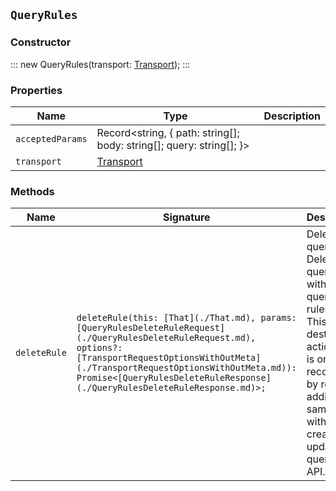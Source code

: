 ## `QueryRules`

### Constructor

:::
new QueryRules(transport: [Transport](./Transport.md));
:::

### Properties

| Name | Type | Description |
| - | - | - |
| `acceptedParams` | Record<string, { path: string[]; body: string[]; query: string[]; }> | &nbsp; |
| `transport` | [Transport](./Transport.md) | &nbsp; |

### Methods

| Name | Signature | Description |
| - | - | - |
| `deleteRule` | `deleteRule(this: [That](./That.md), params: [QueryRulesDeleteRuleRequest](./QueryRulesDeleteRuleRequest.md), options?: [TransportRequestOptionsWithOutMeta](./TransportRequestOptionsWithOutMeta.md)): Promise<[QueryRulesDeleteRuleResponse](./QueryRulesDeleteRuleResponse.md)>;` | Delete a query rule. Delete a query rule within a query ruleset. This is a destructive action that is only recoverable by re-adding the same rule with the create or update query rule API. || `deleteRule` | `deleteRule(this: [That](./That.md), params: [QueryRulesDeleteRuleRequest](./QueryRulesDeleteRuleRequest.md), options?: [TransportRequestOptionsWithMeta](./TransportRequestOptionsWithMeta.md)): Promise<[TransportResult](./TransportResult.md)<[QueryRulesDeleteRuleResponse](./QueryRulesDeleteRuleResponse.md), unknown>>;` | &nbsp; || `deleteRule` | `deleteRule(this: [That](./That.md), params: [QueryRulesDeleteRuleRequest](./QueryRulesDeleteRuleRequest.md), options?: [TransportRequestOptions](./TransportRequestOptions.md)): Promise<[QueryRulesDeleteRuleResponse](./QueryRulesDeleteRuleResponse.md)>;` | &nbsp; || `deleteRuleset` | `deleteRuleset(this: [That](./That.md), params: [QueryRulesDeleteRulesetRequest](./QueryRulesDeleteRulesetRequest.md), options?: [TransportRequestOptionsWithOutMeta](./TransportRequestOptionsWithOutMeta.md)): Promise<[QueryRulesDeleteRulesetResponse](./QueryRulesDeleteRulesetResponse.md)>;` | Delete a query ruleset. Remove a query ruleset and its associated data. This is a destructive action that is not recoverable. || `deleteRuleset` | `deleteRuleset(this: [That](./That.md), params: [QueryRulesDeleteRulesetRequest](./QueryRulesDeleteRulesetRequest.md), options?: [TransportRequestOptionsWithMeta](./TransportRequestOptionsWithMeta.md)): Promise<[TransportResult](./TransportResult.md)<[QueryRulesDeleteRulesetResponse](./QueryRulesDeleteRulesetResponse.md), unknown>>;` | &nbsp; || `deleteRuleset` | `deleteRuleset(this: [That](./That.md), params: [QueryRulesDeleteRulesetRequest](./QueryRulesDeleteRulesetRequest.md), options?: [TransportRequestOptions](./TransportRequestOptions.md)): Promise<[QueryRulesDeleteRulesetResponse](./QueryRulesDeleteRulesetResponse.md)>;` | &nbsp; || `getRule` | `getRule(this: [That](./That.md), params: [QueryRulesGetRuleRequest](./QueryRulesGetRuleRequest.md), options?: [TransportRequestOptionsWithOutMeta](./TransportRequestOptionsWithOutMeta.md)): Promise<[QueryRulesGetRuleResponse](./QueryRulesGetRuleResponse.md)>;` | Get a query rule. Get details about a query rule within a query ruleset. || `getRule` | `getRule(this: [That](./That.md), params: [QueryRulesGetRuleRequest](./QueryRulesGetRuleRequest.md), options?: [TransportRequestOptionsWithMeta](./TransportRequestOptionsWithMeta.md)): Promise<[TransportResult](./TransportResult.md)<[QueryRulesGetRuleResponse](./QueryRulesGetRuleResponse.md), unknown>>;` | &nbsp; || `getRule` | `getRule(this: [That](./That.md), params: [QueryRulesGetRuleRequest](./QueryRulesGetRuleRequest.md), options?: [TransportRequestOptions](./TransportRequestOptions.md)): Promise<[QueryRulesGetRuleResponse](./QueryRulesGetRuleResponse.md)>;` | &nbsp; || `getRuleset` | `getRuleset(this: [That](./That.md), params: [QueryRulesGetRulesetRequest](./QueryRulesGetRulesetRequest.md), options?: [TransportRequestOptionsWithOutMeta](./TransportRequestOptionsWithOutMeta.md)): Promise<[QueryRulesGetRulesetResponse](./QueryRulesGetRulesetResponse.md)>;` | Get a query ruleset. Get details about a query ruleset. || `getRuleset` | `getRuleset(this: [That](./That.md), params: [QueryRulesGetRulesetRequest](./QueryRulesGetRulesetRequest.md), options?: [TransportRequestOptionsWithMeta](./TransportRequestOptionsWithMeta.md)): Promise<[TransportResult](./TransportResult.md)<[QueryRulesGetRulesetResponse](./QueryRulesGetRulesetResponse.md), unknown>>;` | &nbsp; || `getRuleset` | `getRuleset(this: [That](./That.md), params: [QueryRulesGetRulesetRequest](./QueryRulesGetRulesetRequest.md), options?: [TransportRequestOptions](./TransportRequestOptions.md)): Promise<[QueryRulesGetRulesetResponse](./QueryRulesGetRulesetResponse.md)>;` | &nbsp; || `listRulesets` | `listRulesets(this: [That](./That.md), params?: [QueryRulesListRulesetsRequest](./QueryRulesListRulesetsRequest.md), options?: [TransportRequestOptionsWithOutMeta](./TransportRequestOptionsWithOutMeta.md)): Promise<[QueryRulesListRulesetsResponse](./QueryRulesListRulesetsResponse.md)>;` | Get all query rulesets. Get summarized information about the query rulesets. || `listRulesets` | `listRulesets(this: [That](./That.md), params?: [QueryRulesListRulesetsRequest](./QueryRulesListRulesetsRequest.md), options?: [TransportRequestOptionsWithMeta](./TransportRequestOptionsWithMeta.md)): Promise<[TransportResult](./TransportResult.md)<[QueryRulesListRulesetsResponse](./QueryRulesListRulesetsResponse.md), unknown>>;` | &nbsp; || `listRulesets` | `listRulesets(this: [That](./That.md), params?: [QueryRulesListRulesetsRequest](./QueryRulesListRulesetsRequest.md), options?: [TransportRequestOptions](./TransportRequestOptions.md)): Promise<[QueryRulesListRulesetsResponse](./QueryRulesListRulesetsResponse.md)>;` | &nbsp; || `putRule` | `putRule(this: [That](./That.md), params: [QueryRulesPutRuleRequest](./QueryRulesPutRuleRequest.md), options?: [TransportRequestOptionsWithOutMeta](./TransportRequestOptionsWithOutMeta.md)): Promise<[QueryRulesPutRuleResponse](./QueryRulesPutRuleResponse.md)>;` | Create or update a query rule. Create or update a query rule within a query ruleset. IMPORTANT: Due to limitations within pinned queries, you can only pin documents using ids or docs, but cannot use both in single rule. It is advised to use one or the other in query rulesets, to avoid errors. Additionally, pinned queries have a maximum limit of 100 pinned hits. If multiple matching rules pin more than 100 documents, only the first 100 documents are pinned in the order they are specified in the ruleset. || `putRule` | `putRule(this: [That](./That.md), params: [QueryRulesPutRuleRequest](./QueryRulesPutRuleRequest.md), options?: [TransportRequestOptionsWithMeta](./TransportRequestOptionsWithMeta.md)): Promise<[TransportResult](./TransportResult.md)<[QueryRulesPutRuleResponse](./QueryRulesPutRuleResponse.md), unknown>>;` | &nbsp; || `putRule` | `putRule(this: [That](./That.md), params: [QueryRulesPutRuleRequest](./QueryRulesPutRuleRequest.md), options?: [TransportRequestOptions](./TransportRequestOptions.md)): Promise<[QueryRulesPutRuleResponse](./QueryRulesPutRuleResponse.md)>;` | &nbsp; || `putRuleset` | `putRuleset(this: [That](./That.md), params: [QueryRulesPutRulesetRequest](./QueryRulesPutRulesetRequest.md), options?: [TransportRequestOptionsWithOutMeta](./TransportRequestOptionsWithOutMeta.md)): Promise<[QueryRulesPutRulesetResponse](./QueryRulesPutRulesetResponse.md)>;` | Create or update a query ruleset. There is a limit of 100 rules per ruleset. This limit can be increased by using the `xpack.applications.rules.max_rules_per_ruleset` cluster setting. IMPORTANT: Due to limitations within pinned queries, you can only select documents using `ids` or `docs`, but cannot use both in single rule. It is advised to use one or the other in query rulesets, to avoid errors. Additionally, pinned queries have a maximum limit of 100 pinned hits. If multiple matching rules pin more than 100 documents, only the first 100 documents are pinned in the order they are specified in the ruleset. || `putRuleset` | `putRuleset(this: [That](./That.md), params: [QueryRulesPutRulesetRequest](./QueryRulesPutRulesetRequest.md), options?: [TransportRequestOptionsWithMeta](./TransportRequestOptionsWithMeta.md)): Promise<[TransportResult](./TransportResult.md)<[QueryRulesPutRulesetResponse](./QueryRulesPutRulesetResponse.md), unknown>>;` | &nbsp; || `putRuleset` | `putRuleset(this: [That](./That.md), params: [QueryRulesPutRulesetRequest](./QueryRulesPutRulesetRequest.md), options?: [TransportRequestOptions](./TransportRequestOptions.md)): Promise<[QueryRulesPutRulesetResponse](./QueryRulesPutRulesetResponse.md)>;` | &nbsp; || `test` | `test(this: [That](./That.md), params: [QueryRulesTestRequest](./QueryRulesTestRequest.md), options?: [TransportRequestOptionsWithOutMeta](./TransportRequestOptionsWithOutMeta.md)): Promise<[QueryRulesTestResponse](./QueryRulesTestResponse.md)>;` | Test a query ruleset. Evaluate match criteria against a query ruleset to identify the rules that would match that criteria. || `test` | `test(this: [That](./That.md), params: [QueryRulesTestRequest](./QueryRulesTestRequest.md), options?: [TransportRequestOptionsWithMeta](./TransportRequestOptionsWithMeta.md)): Promise<[TransportResult](./TransportResult.md)<[QueryRulesTestResponse](./QueryRulesTestResponse.md), unknown>>;` | &nbsp; || `test` | `test(this: [That](./That.md), params: [QueryRulesTestRequest](./QueryRulesTestRequest.md), options?: [TransportRequestOptions](./TransportRequestOptions.md)): Promise<[QueryRulesTestResponse](./QueryRulesTestResponse.md)>;` | &nbsp; |